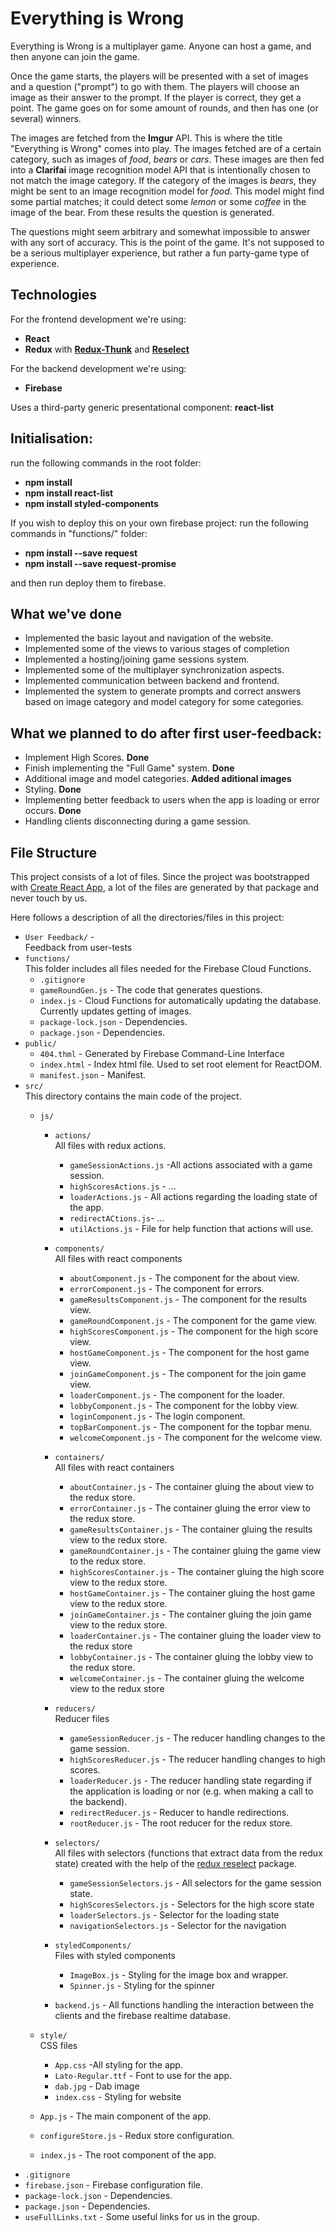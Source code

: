 # Everything is Wrong

Everything is Wrong is a multiplayer game. Anyone can host a game, and then anyone can join the game.

Once the game starts, the players will be presented with a set of images and a question ("prompt") to go with them. The players will choose an image as their answer to the prompt. If the player is correct, they get a point. The game goes on for some amount of rounds, and then has one (or several) winners.

The images are fetched from the <b>Imgur</b> API. This is where the title "Everything is Wrong" comes into play.
The images fetched are of a certain category, such as images of <i>food</i>, <i>bears</i> or <i>cars</i>. These images are then fed into a <b>Clarifai</b> image recognition model API that is intentionally chosen to not match the image category. If the category of the images is <i>bears</i>, they might be sent to an image recognition model for <i>food</i>. This model might find some partial matches; it could detect some <i>lemon</i> or some <i>coffee</i> in the image of the bear. From these results the question is generated.

The questions might seem arbitrary and somewhat impossible to answer with any sort of accuracy. This is the point of the game. It's not supposed to be a serious multiplayer experience, but rather a fun party-game type of experience. 

## Technologies

For the frontend development we're using:
- <b>React</b>
- <b>Redux</b> with [**Redux-Thunk**](https://github.com/reduxjs/redux-thunk) and [**Reselect**](https://github.com/reduxjs/reselect)

For the backend development we're using:
- <b>Firebase</b>

Uses a third-party generic presentational component:
**react-list**

## Initialisation:
run the following commands in the root folder:

- <b>npm install</b>
- <b>npm install react-list</b>
- <b>npm install styled-components</b>

If you wish to deploy this on your own firebase project: run the following commands in "functions/" folder:

- <b>npm install --save request</b>
- <b>npm install --save request-promise</b>

and then run deploy them to firebase.

## What we've done

- Implemented the basic layout and navigation of the website.
- Implemented some of the views to various stages of completion
- Implemented a hosting/joining game sessions system.
- Implemented some of the multiplayer synchronization aspects.
- Implemented communication between backend and frontend.
- Implemented the system to generate prompts and correct answers based on image category and model category for some categories.

## What we planned to do after first user-feedback:

- Implement High Scores. **Done**
- Finish implementing the "Full Game" system. **Done**
- Additional image and model categories. **Added aditional images**
- Styling. **Done**
- Implementing better feedback to users when the app is loading or error occurs. **Done**
- Handling clients disconnecting during a game session.

## File Structure
This project consists of a lot of files. Since the project was bootstrapped with [Create React App](https://github.com/facebook/create-react-app), a lot of the files are generated by that package and never touch by us.

Here follows a description of all the directories/files in this project:
- `User Feedback/` - <br>Feedback from user-tests
- `functions/` <br> This folder includes all files needed for the Firebase Cloud Functions.
  - `.gitignore`
  - `gameRoundGen.js` - The code that generates questions.
  - `index.js` - Cloud Functions for automatically updating the database. Currently updates getting of images.
  - `package-lock.json` - Dependencies.
  - `package.json` - Dependencies.
- `public/`
  - `404.thml` - Generated by Firebase Command-Line Interface
  - `index.html` - Index html file. Used to set root element for ReactDOM.
  - `manifest.json` - Manifest.
- `src/` <br> This directory contains the main code of the project.
  - `js/`
    - `actions/`<br> All files with redux actions.
      - `gameSessionActions.js` -All actions associated with a game session.
      - `highScoresActions.js` - ...
      - `loaderActions.js` - All actions regarding the loading state of the app.
      - `redirectACtions.js`- ...
      - `utilActions.js` - File for help function that actions will use.
    - `components/` <br> All files with react components
      - `aboutComponent.js` - The component for the about view.
      - `errorComponent.js` - The component for errors.
      - `gameResultsComponent.js` - The component for the results view.
      - `gameRoundComponent.js` - The component for the game view.
      - `highScoresComponent.js` - The component for the high score view.
      - `hostGameComponent.js` - The component for the host game view.
      - `joinGameComponent.js` - The component for the join game view.
      - `loaderComponent.js` - The component for the loader.
      - `lobbyComponent.js` - The component for the lobby view.
      - `loginComponent.js` - The login component.
      - `topBarComponent.js` - The component for the topbar menu.
      - `welcomeComponent.js` - The component for the welcome view.
    - `containers/` <br> All files with react containers
      - `aboutContainer.js` - The container gluing the about view to the redux store.
      - `errorContainer.js` - The container gluing the error view to the redux store.
      - `gameResultsContainer.js` - The container gluing the results view to the redux store.
      - `gameRoundContainer.js` - The container gluing the game view to the redux store.
      - `highScoresContainer.js` - The container gluing the high score view to the redux store.
      - `hostGameContainer.js` - The container gluing the host game view to the redux store.
      - `joinGameContainer.js` - The container gluing the join game view to the redux store.
      - `loaderContainer.js` - The container gluing the loader view to the redux store
      - `lobbyContainer.js` - The container gluing the lobby view to the redux store.
      - `welcomeContainer.js` - The container gluing the welcome view to the redux store
      
    - `reducers/` <br> Reducer files
      - `gameSessionReducer.js` - The reducer handling changes to the game session.
      - `highScoresReducer.js` - The reducer handling changes to high scores.
      - `loaderReducer.js` - The reducer handling state regarding if the application is loading or nor (e.g. when making a call to the backend).
      - `redirectReducer.js` - Reducer to handle redirections.
      - `rootReducer.js` - The root reducer for the redux store.
    - `selectors/`<br> All files with selectors (functions that extract data from the redux state) created with the help of the [redux reselect](https://github.com/reduxjs/reselect) package.
      - `gameSessionSelectors.js` - All selectors for the game session state.
      - `highScoresSelectors.js` - Selectors for the high score state
      - `loaderSelectors.js` - Selector for the loading state
      - `navigationSelectors.js` - Selector for the navigation
    - `styledComponents/` <br> Files with styled components
      - `ImageBox.js` - Styling for the image box and wrapper.
      - `Spinner.js` - Styling for the spinner
    - `backend.js` - All functions handling the interaction between the clients and the firebase realtime database.
  - `style/` <br> CSS files
    - `App.css` -All styling for the app.
    - `Lato-Regular.ttf` - Font to use for the app.
    - `dab.jpg` - Dab image
    - `index.css` - Styling for website

  - `App.js` - The main component of the app.
  - `configureStore.js` - Redux store configuration.
  - `index.js` - The root component of the app.
- `.gitignore`
- `firebase.json` - Firebase configuration file.
- `package-lock.json` - Dependencies.
- `package.json` - Dependencies.
- `useFullLinks.txt` - Some useful links for us in the group.

